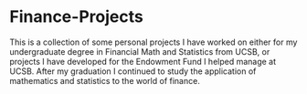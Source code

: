 # Finance-Projects
This is a collection of some personal projects I have worked on either for my undergraduate degree in Financial Math and Statistics from UCSB, or projects I have developed for the Endowment Fund I helped manage at UCSB. After my graduation I continued to study the application of mathematics and statistics to the world of finance. 

